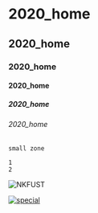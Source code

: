 # 2020_home
## 2020_home
### 2020_home
#### 2020_home
##### 2020_home
###### 2020_home

`small zone`

```big zone
1
2
```
![NKFUST](nkfust.jpg "第一科大")

[![special](https://img.youtube.com/vi/StTqXEQ2l-Y/0.jpg)](https://www.youtube.com/watch?v=bCB_nIdN86s "Everything Is AWESOME")
